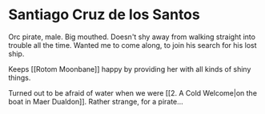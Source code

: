 # Santiago Cruz de los Santos
Orc pirate, male. Big mouthed. Doesn't shy away from walking straight into trouble all the time. Wanted me to come along, to join his search for his lost ship.

Keeps [[Rotom Moonbane]] happy by providing her with all kinds of shiny things.

Turned out to be afraid of water when we were [[2. A Cold Welcome|on the boat in Maer Dualdon]]. Rather strange, for a pirate...